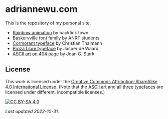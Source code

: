 # adriannewu.com

This is the repository of my personal site.

- [Rainbow animation](https://backtick.town/#1) by backtick.town
- [Baskervville font family](https://github.com/anrt-type/ANRT-Baskervville) by ANRT students
- [Cormorant typeface](https://github.com/CatharsisFonts/Cormorant) by Christian Thalmann
- [Proza Libre typeface](https://github.com/jasperdewaard/Proza-Libre) by Jasper de Waard
- [ASCII art on 404 page](https://www.geocities.ws/SoHo/7373/pets.html) by Joan G. Stark

## License

This work is licensed under the
[Creative Commons Attribution-ShareAlike 4.0 International License][cc-by-sa]. (Note that the [ASCII art](https://www.geocities.ws/SoHo/7373/please.html) and [all](https://adriannewu.com/fonts/Baskervville-OFL.txt) [three](https://adriannewu.com/fonts/Cormorant-OFL.txt) [typefaces](https://adriannewu.com/fonts/ProzaLibre-OFL.txt) are licensed under different, incompatible licenses.)

[![CC BY-SA 4.0][cc-by-sa-image]][cc-by-sa]

[cc-by-sa]: http://creativecommons.org/licenses/by-sa/4.0/

[cc-by-sa-image]: https://licensebuttons.net/l/by-sa/4.0/88x31.png


*Last updated 2022-10-31.*
